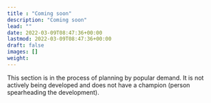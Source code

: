 ```yaml
---
title : "Coming soon"
description: "Coming soon"
lead: ""
date: 2022-03-09T08:47:36+00:00
lastmod: 2022-03-09T08:47:36+00:00
draft: false
images: []
weight: 
---
```


This section is in the process of planning by popular demand. It is not actively being developed and does not have a champion (person spearheading the development).
